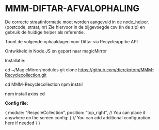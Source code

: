 # MMM-DIFTAR-AFVALOPHALING

De correcte straatinformatie moet worden aangevuld in de node_helper. (postcode, straat, nr)
Zie hiervoor in de bijgevoegde csv (in de zip) en gebruik de huidige helper als referentie.

Toont de volgende ophaaldagen voor Diftar via Recycleapp.be API

Ontwikkeld in Node.JS en geport naar magicMirror

Installatie:

cd ~/MagicMirror/modules 
git clone https://github.com/dierckxtom/MMM-Recyclecollection.git

cd MMM-Recyclecollection
npm install 


npm install axios
cd

**Config file:**

{
  module: "RecycleCollection",
  position: "top_right", // You can place it anywhere on the screen
  config: {
    // You can add additional configuration here if needed
  }
}

